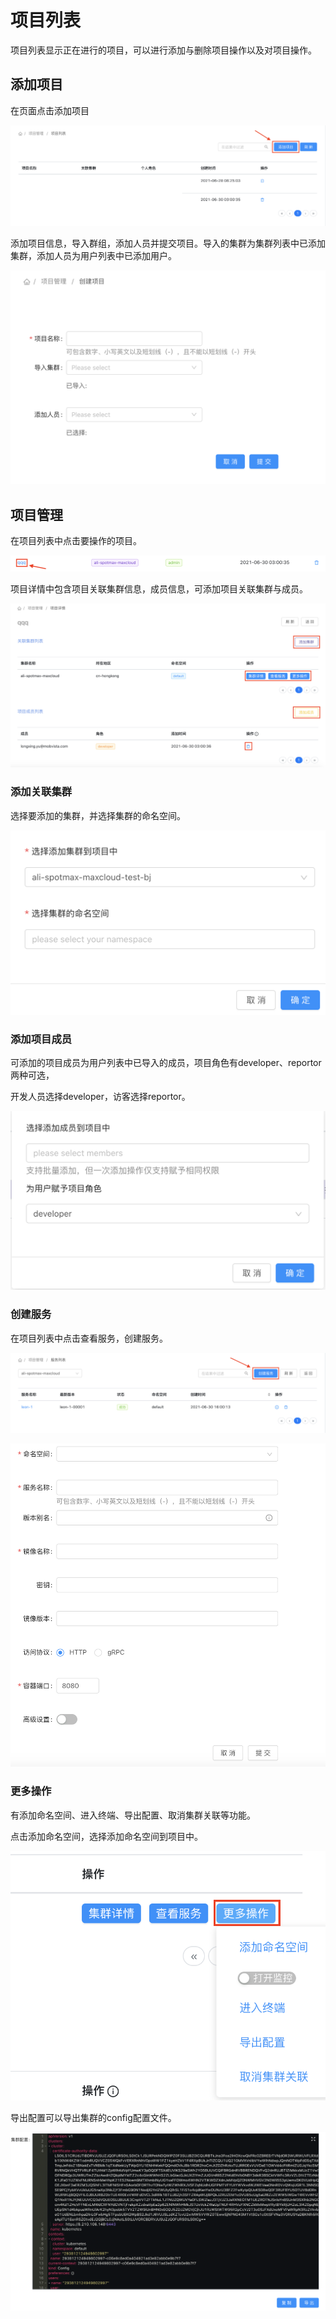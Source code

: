 # 项目列表

项目列表显示正在进行的项目，可以进行添加与删除项目操作以及对项目操作。

## 添加项目

在页面点击添加项目

![](<../../../.gitbook/assets/截屏2021-06-30 下午4.38.47.png>)

添加项目信息，导入群组，添加人员并提交项目。导入的集群为集群列表中已添加集群，添加人员为用户列表中已添加用户。

![](<../../../.gitbook/assets/截屏2021-06-30 下午4.44.55.png>)

## 项目管理

在项目列表中点击要操作的项目。

![](<../../../.gitbook/assets/截屏2021-06-30 下午5.18.23.png>)

项目详情中包含项目关联集群信息，成员信息，可添加项目关联集群与成员。

![](<../../../.gitbook/assets/截屏2021-06-30 下午5.24.08 (1).png>)

### 添加关联集群

选择要添加的集群，并选择集群的命名空间。

![](<../../../.gitbook/assets/截屏2021-06-30 下午5.47.40.png>)

### 添加项目成员

可添加的项目成员为用户列表中已导入的成员，项目角色有developer、reportor两种可选，

开发人员选择developer，访客选择reportor。

![](<../../../.gitbook/assets/截屏2021-06-30 下午5.59.00.png>)

### 创建服务

在项目列表中点击查看服务，创建服务。

![](<../../../.gitbook/assets/截屏2021-06-30 下午7.23.49.png>)

![](<../../../.gitbook/assets/截屏2021-06-30 下午8.04.21.png>)

### 更多操作

有添加命名空间、进入终端、导出配置、取消集群关联等功能。

点击添加命名空间，选择添加命名空间到项目中。

![](<../../../.gitbook/assets/截屏2021-06-30 下午7.29.50.png>)

导出配置可以导出集群的config配置文件。

![](<../../../.gitbook/assets/截屏2021-06-30 下午7.37.36.png>)



